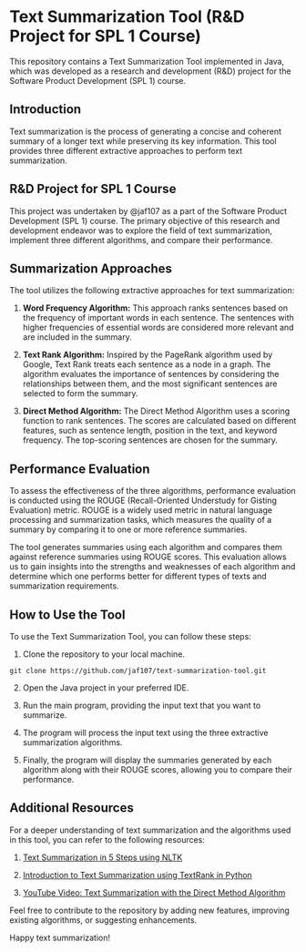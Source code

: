 # Text Summarization Tool (R&D Project for SPL 1 Course)

This repository contains a Text Summarization Tool implemented in Java, which was developed as a research and development (R&D) project for the Software Product Development (SPL 1) course.

## Introduction

Text summarization is the process of generating a concise and coherent summary of a longer text while preserving its key information. This tool provides three different extractive approaches to perform text summarization.

## R&D Project for SPL 1 Course

This project was undertaken by @jaf107 as a part of the Software Product Development (SPL 1) course. The primary objective of this research and development endeavor was to explore the field of text summarization, implement three different algorithms, and compare their performance.

## Summarization Approaches

The tool utilizes the following extractive approaches for text summarization:

1. **Word Frequency Algorithm:**
   This approach ranks sentences based on the frequency of important words in each sentence. The sentences with higher frequencies of essential words are considered more relevant and are included in the summary.

2. **Text Rank Algorithm:**
   Inspired by the PageRank algorithm used by Google, Text Rank treats each sentence as a node in a graph. The algorithm evaluates the importance of sentences by considering the relationships between them, and the most significant sentences are selected to form the summary.

3. **Direct Method Algorithm:**
   The Direct Method Algorithm uses a scoring function to rank sentences. The scores are calculated based on different features, such as sentence length, position in the text, and keyword frequency. The top-scoring sentences are chosen for the summary.

## Performance Evaluation

To assess the effectiveness of the three algorithms, performance evaluation is conducted using the ROUGE (Recall-Oriented Understudy for Gisting Evaluation) metric. ROUGE is a widely used metric in natural language processing and summarization tasks, which measures the quality of a summary by comparing it to one or more reference summaries.

The tool generates summaries using each algorithm and compares them against reference summaries using ROUGE scores. This evaluation allows us to gain insights into the strengths and weaknesses of each algorithm and determine which one performs better for different types of texts and summarization requirements.

## How to Use the Tool

To use the Text Summarization Tool, you can follow these steps:

1. Clone the repository to your local machine.

```
git clone https://github.com/jaf107/text-summarization-tool.git
```

2. Open the Java project in your preferred IDE.

3. Run the main program, providing the input text that you want to summarize.

4. The program will process the input text using the three extractive summarization algorithms.

5. Finally, the program will display the summaries generated by each algorithm along with their ROUGE scores, allowing you to compare their performance.

## Additional Resources

For a deeper understanding of text summarization and the algorithms used in this tool, you can refer to the following resources:

1. [Text Summarization in 5 Steps using NLTK](https://becominghuman.ai/text-summarization-in-5-steps-using-nltk-65b21e352b65)

2. [Introduction to Text Summarization using TextRank in Python](https://www.analyticsvidhya.com/blog/2018/11/introduction-text-summarization-textrank-python/)

3. [YouTube Video: Text Summarization with the Direct Method Algorithm](https://www.youtube.com/watch?v=1PXGcUA3m18&t=4s)

Feel free to contribute to the repository by adding new features, improving existing algorithms, or suggesting enhancements.

Happy text summarization!
